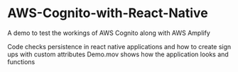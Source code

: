 # AWS-Cognito-with-React-Native
A demo to test the workings of AWS Cognito along with AWS Amplify

Code checks persistence in react native applications and how to create sign ups with custom attributes
Demo.mov shows how the application looks and functions
